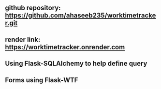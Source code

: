 
## github repository: https://github.com/ahaseeb235/worktimetracker.git
## render link: https://worktimetracker.onrender.com

## Using Flask-SQLAlchemy to help define query

## Forms using Flask-WTF